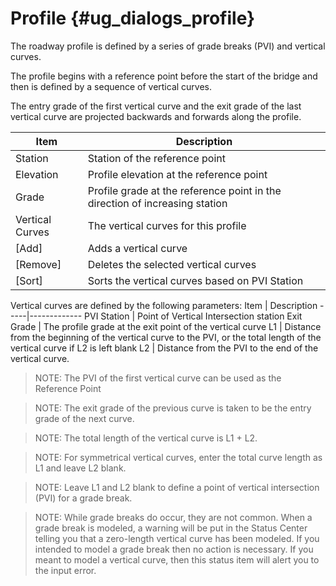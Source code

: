 Profile {#ug_dialogs_profile}
==============================================
The roadway profile is defined by a series of grade breaks (PVI) and vertical curves.

The profile begins with a reference point before the start of the bridge and then is defined by a sequence of vertical curves.

The entry grade of the first vertical curve and the exit grade of the last vertical curve are projected backwards and forwards along the profile.

Item | Description 
-----|------------
Station | Station of the reference point
Elevation | Profile elevation at the reference point
Grade | Profile grade at the reference point in the direction of increasing station
Vertical Curves | The vertical curves for this profile
[Add] | Adds a vertical curve
[Remove] | Deletes the selected vertical curves
[Sort] | Sorts the vertical curves based on PVI Station

Vertical curves are defined by the following parameters:
Item | Description
-----|-------------
PVI Station | Point of Vertical Intersection station
Exit Grade | The profile grade at the exit point of the vertical curve
L1 | Distance from the beginning of the vertical curve to the PVI, or the total length of the vertical curve if L2 is left blank
L2 | Distance from the PVI to the end of the vertical curve.

> NOTE: The PVI of the first vertical curve can be used as the Reference Point

> NOTE: The exit grade of the previous curve is taken to be the entry grade of the next curve.

> NOTE: The total length of the vertical curve is L1 + L2. 

> NOTE: For symmetrical vertical curves, enter the total curve length as L1 and leave L2 blank.

> NOTE: Leave L1 and L2 blank to define a point of vertical intersection (PVI) for a grade break.

> NOTE: While grade breaks do occur, they are not common. When a grade break is modeled, a warning will be put in the Status Center telling you that a zero-length vertical curve has been modeled. If you intended to model a grade break then no action is necessary. If you meant to model a vertical curve, then this status item will alert you to the input error.

